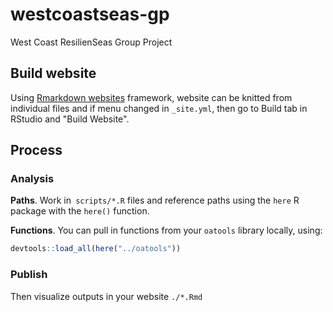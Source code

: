 # westcoastseas-gp
West Coast ResilienSeas Group Project 

## Build website

Using [Rmarkdown websites](http://rmarkdown.rstudio.com/rmarkdown_websites.html) framework, website can be knitted from individual files and if menu changed in `_site.yml`, then go to Build tab in RStudio and "Build Website".

## Process

### Analysis

**Paths**. Work in` scripts/*.R` files and reference paths using the `here` R package with the `here()` function.

**Functions**. You can pull in functions from your `oatools` library locally, using:

```r
devtools::load_all(here("../oatools"))
```

### Publish

Then visualize outputs in your website `./*.Rmd`
